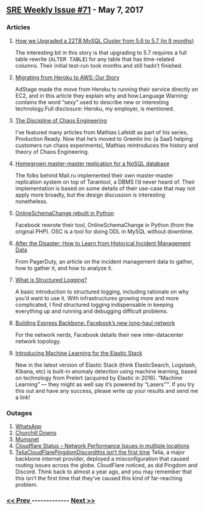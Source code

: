 ## [SRE Weekly Issue #71](https://sreweekly.com/sre-weekly-issue-71/) - May 7, 2017
### Articles

1. [How we Upgraded a 22TB MySQL Cluster from 5.6 to 5.7 (in 9 months)](https://thoughts.t37.net/how-we-upgraded-a-22tb-mysql-cluster-from-5-6-to-5-7-in-9-months-b09211af57ba)

    The interesting bit in this story is that upgrading to 5.7 requires a full table rewrite (<tt>ALTER TABLE</tt>) for any table that has time-related columns. Their initial test-run took months and still hadn’t finished.
1. [Migrating from Heroku to AWS: Our Story](https://medium.com/adstage-engineering/migrating-from-heroku-to-aws-our-story-80084d31025e?__s=gcxkayouhzyr45m1hboa)

    AdStage made the move from Heroku to running their service directly on EC2, and in this article they explain why and how.Language Warning: contains the word “sexy” used to describe new or interesting technology.Full disclosure: Heroku, my employer, is mentioned.
1. [The Discipline of Chaos Engineering](https://blog.gremlininc.com/the-discipline-of-chaos-engineering-e39d2383c459)

    I’ve featured many articles from Mathias Lafeldt as part of his series, Production Ready. Now that he’s moved to Gremlin Inc (a SaaS helping customers run chaos experiments), Mathias reintroduces the history and theory of Chaos Engineering.
1. [Homegrown master-master replication for a NoSQL database](http://feedproxy.google.com/~r/HighScalability/~3/XrwZuZ560tk/homegrown-master-master-replication-for-a-nosql-database.html)

    The folks behind Mail.ru implemented their own master-master replication system on top of Tarantool, a DBMS I’d never heard of. Their implementation is based on some details of their use-case that may not apply more broadly, but the design discussion is interesting nonetheless.
1. [OnlineSchemaChange rebuilt in Python](https://code.facebook.com/posts/1290069194423954/onlineschemachange-rebuilt-in-python/)

    Facebook rewrote their tool, OnlineSchemaChange in Python (from the original PHP). OSC is a tool for doing DDL in MySQL without downtime.
1. [After the Disaster: How to Learn from Historical Incident Management Data](https://www.pagerduty.com/blog/learn-from-incident-management-data/)

    From PagerDuty, an article on the incident management data to gather, how to gather it, and how to analyze it.
1. [What is Structured Logging?](https://dzone.com/articles/what-is-structured-logging)

    A basic introduction to structured logging, including rationale on why you’d want to use it. With infrastructures growing more and more complicated, I find structured logging indispensable in keeping everything up and running and debugging difficult problems.
1. [Building Express Backbone: Facebook’s new long-haul network](https://code.facebook.com/posts/1782709872057497/building-express-backbone-facebook-s-new-long-haul-network/)

    For the network nerds, Facebook details their new inter-datacenter network topology.
1. [Introducing Machine Learning for the Elastic Stack](https://www.elastic.co/blog/introducing-machine-learning-for-the-elastic-stack)

    New in the latest version of Elastic Stack (think ElasticSearch, Logstash, Kibana, etc) is built-in anomaly detection using machine learning, based on technology from Prelert (acquired by Elastic in 2016). “Machine Learning” — they might as well say it’s powered by “Lasers™”. If you try this out and have any success, please write up your results and send me a link!
### Outages

1. [WhatsApp](https://motherboard.vice.com/en_us/article/whatsapp-is-down)
1. [Churchill Downs](http://www.wlky.com/article/network-outage-delays-racing-at-churchill-downs/9607493)
1. [Mumsnet](http://www.mirror.co.uk/tech/mumsnet-down-popular-parenting-website-10354233)
1. [Cloudflare Status – Network Performance Issues in multiple locations](https://www.cloudflarestatus.com/incidents/51q3xhq8w7t8)
1. [TeliaCloudFlarePingdomDiscordthis isn’t the first time](https://www.theregister.co.uk/2017/05/02/telia_hiccups_cloudflare_falls_over/)
    Telia, a major backbone internet provider, deployed a misconfiguration that caused routing issues across the globe. CloudFlare noticed, as did Pingdom and Discord. Think back to almost a year ago, and you may remember that this isn’t the first time that they’ve caused this kind of far-reaching problem.

### [ << Prev ](sreweekly-70.md) ------------- [ Next >> ](sreweekly-72.md)